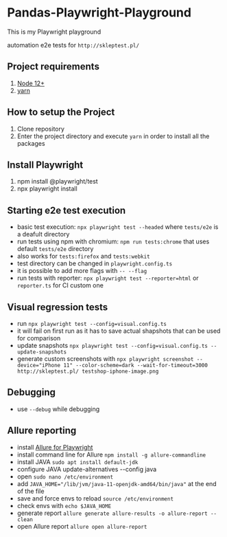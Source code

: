 # Pandas-Playwright-Playground

This is my Playwright playground

automation e2e tests for `http://skleptest.pl/`

## Project requirements

1. [Node 12+](https://nodejs.org/en/docs/)
2. [yarn](https://yarnpkg.com/package/doc)

## How to setup the Project

1. Clone repository
2. Enter the project directory and execute `yarn` in order to install all the packages

## Install Playwright

1. npm install @playwright/test
2. npx playwright install

## Starting e2e test execution

- basic test execution: `npx playwright test --headed` where `tests/e2e` is a deafult directory
- run tests using npm with chromium: `npm run tests:chrome` that uses default `tests/e2e` directory
- also works for `tests:firefox` and `tests:webkit`
- test directory can be changed in `playwright.config.ts`
- it is possible to add more flags with `-- --flag`
- run tests with reporter: `npx playwright test --reporter=html` or `reporter.ts` for CI custom one

## Visual regression tests

- run `npx playwright test --config=visual.config.ts`
- it will fail on first run as it has to save actual shapshots that can be used for comparison
- update snapshots `npx playwright test --config=visual.config.ts --update-snapshots`
- generate custom screenshots with `npx playwright screenshot --device="iPhone 11" --color-scheme=dark --wait-for-timeout=3000 http://skleptest.pl/ testshop-iphone-image.png`

## Debugging

- use `--debug` while debugging

## Allure reporting

- install [Allure for Playwright](https://github.com/allure-framework/allure-js/blob/master/packages/allure-playwright/README.md)
- install command line for Allure `npm install -g allure-commandline`
- install JAVA `sudo apt install default-jdk`
- configure JAVA update-alternatives --config java
- open `sudo nano /etc/environment`
- add `JAVA_HOME="/lib/jvm/java-11-openjdk-amd64/bin/java"` at the end of the file
- save and force envs to reload `source /etc/environment`
- check envs with `echo $JAVA_HOME`
- generate report `allure generate allure-results -o allure-report --clean`
- open Allure report `allure open allure-report`
